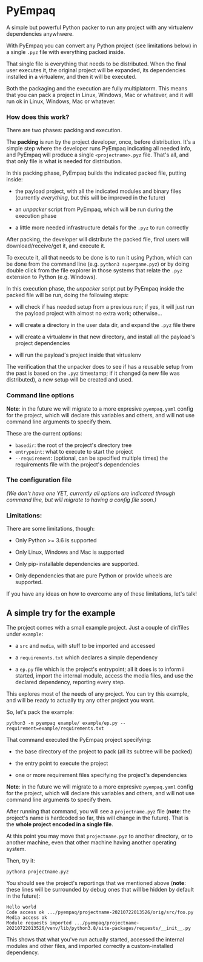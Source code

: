 # PyEmpaq

A simple but powerful Python packer to run any project with any virtualenv dependencies anywhwere.

With PyEmpaq you can convert any Python project (see limitations below) in a single `.pyz` file with everything packed inside. 

That single file is everything that needs to be distributed. When the final user executes it, the original project will be expanded, its dependencies installed in a virtualenv, and then it will be executed.

Both the packaging and the execution are fully multiplatorm. This means that you can pack a project in Linux, Windows, Mac or whatever, and it will run ok in Linux, Windows, Mac or whatever.


### How does this work?

There are two phases: packing and execution. 

The **packing** is run by the project developer, once, before distribution. It's a simple step where the developer runs PyEmpaq indicating all needed info, and PyEmpaq will produce a single `<projectname>.pyz` file. That's all, and that only file is what is needed for distribution.

In this packing phase, PyEmpaq builds the indicated packed file, putting inside:

- the payload project, with all the indicated modules and binary files (currently *everything*, but this will be improved in the future)

- an *unpacker* script from PyEmpaq, which will be run during the execution phase

- a little more needed infrastructure details for the `.pyz` to run correctly

After packing, the developer will distribute the packed file, final users will download/receive/get it, and execute it.

To execute it, all that needs to be done is to run it using Python, which can be done from the command line (e.g. `python3 supergame.pyz`) or by doing double click from the file explorer in those systems that relate the `.pyz` extension to Python (e.g. Windows).

In this execution phase, the *unpacker* script put by PyEmpaq inside the packed file will be run, doing the following steps:

- will check if has needed setup from a previous run; if yes, it will just run the payload project with almost no extra work; otherwise...

- will create a directory in the user data dir, and expand the `.pyz` file there

- will create a virtualenv in that new directory, and install all the payload's project dependencies

- will run the payload's project inside that virtualenv

The verification that the unpacker does to see if has a reusable setup from the past is based on the `.pyz` timestamp; if it changed (a new file was distributed), a new setup will be created and used.


### Command line options

**Note**: in the future we will migrate to a more expresive `pyempaq.yaml` config for the project, which will declare this variables and others, and will not use command line arguments to specify them.

These are the current options:

- `basedir`: the root of the project's directory tree
- `entrypoint`: what to execute to start the project
- `--requirement`: (optional, can be specified multiple times) the requirements file with the project's dependencies


### The configuration file

*(We don't have one YET, currently all options are indicated through command line, but will migrate to having a config file soon.)*


### Limitations:

There are some limitations, though:

- Only Python >= 3.6 is supported

- Only Linux, Windows and Mac is supported

- Only pip-installable dependencies are supported.

- Only dependencies that are pure Python or provide wheels are supported.

If you have any ideas on how to overcome any of these limitations, let's talk!


## A simple try for the example

The project comes with a small example project. Just a couple of dir/files under `example`:

- a `src` and `media`, with stuff to be imported and accessed

- a `requirements.txt` which declares a simple dependency

- a `ep.py` file which is the project's entrypoint; all it does is to inform i started, import the internal module, access the media files, and use the declared dependency, reporting every step.

This explores most of the needs of any project. You can try this example, and will be ready to actually try any other project you want.

So, let's pack the example:

    python3 -m pyempaq example/ example/ep.py --requirement=example/requirements.txt

That command executed the PyEmpaq project specifying:

- the base directory of the project to pack (all its subtree will be packed)

- the entry point to execute the project

- one or more requirement files specifying the project's dependencies

**Note**: in the future we will migrate to a more expresive `pyempaq.yaml` config for the project, which will declare this variables and others, and will not use command line arguments to specify them.

After running that command, you will see a `projectname.pyz` file (**note**: the project's name is hardcoded so far, this will change in the future). That is the **whole project encoded in a single file**.

At this point you may move that `projectname.pyz` to another directory, or to another machine, even that other machine having another operating system.

Then, try it:

    python3 projectname.pyz

You should see the project's reportings that we mentioned above (**note**: these lines will be surrounded by debug ones that will be hidden by default in the future):

    Hello world
    Code access ok .../pyempaq/projectname-20210722013526/orig/src/foo.py
    Media access ok
    Module requests imported .../pyempaq/projectname-20210722013526/venv/lib/python3.8/site-packages/requests/__init__.py

This shows that what you've run actually started, accessed the internal modules and other files, and imported correctly a custom-installed dependency.

